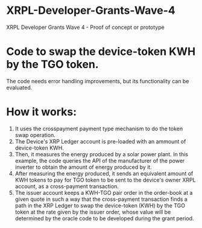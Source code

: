 # XRPL-Developer-Grants-Wave-4
XRPL Developer Grants Wave 4 -  Proof of concept or prototype 

# Code to swap the device-token KWH by the TGO token.
The code needs error handling improvements, but its functionality can be evaluated.

# How it works:
1) It uses the crosspayment payment type mechanism to do the token swap operation.
2) The Device's XRP Ledger account is pre-loaded with an ammount of device-token KWH.
3) Then, it measures the energy produced by a solar power plant. In this example, the code queries
the API of the manufacturer of the power inverter to obtain the amount of energy produced by it.
4) After measuring the energy produced, it sends an equivalent amount of KWH tokens to
pay for TGO token to be sent to the device's owner XRPL account, as a cross-payment transaction.
5) The issuer account keeps a KWH-TGO pair order in the order-book at a given quote in such a way that
the cross-payment transaction finds a path in the XRP Ledger to swap the device-token (KWH) by the
TGO token at the rate given by the issuer order, whose value will be determined by the oracle code
to be developed during the grant period.
